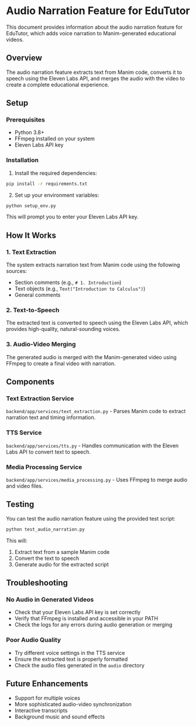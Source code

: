# Audio Narration Feature for EduTutor

This document provides information about the audio narration feature for EduTutor, which adds voice narration to Manim-generated educational videos.

## Overview

The audio narration feature extracts text from Manim code, converts it to speech using the Eleven Labs API, and merges the audio with the video to create a complete educational experience.

## Setup

### Prerequisites

- Python 3.8+
- FFmpeg installed on your system
- Eleven Labs API key

### Installation

1. Install the required dependencies:

```bash
pip install -r requirements.txt
```

2. Set up your environment variables:

```bash
python setup_env.py
```

This will prompt you to enter your Eleven Labs API key.

## How It Works

### 1. Text Extraction

The system extracts narration text from Manim code using the following sources:

- Section comments (e.g., `# 1. Introduction`)
- Text objects (e.g., `Text("Introduction to Calculus")`)
- General comments

### 2. Text-to-Speech

The extracted text is converted to speech using the Eleven Labs API, which provides high-quality, natural-sounding voices.

### 3. Audio-Video Merging

The generated audio is merged with the Manim-generated video using FFmpeg to create a final video with narration.

## Components

### Text Extraction Service

`backend/app/services/text_extraction.py` - Parses Manim code to extract narration text and timing information.

### TTS Service

`backend/app/services/tts.py` - Handles communication with the Eleven Labs API to convert text to speech.

### Media Processing Service

`backend/app/services/media_processing.py` - Uses FFmpeg to merge audio and video files.

## Testing

You can test the audio narration feature using the provided test script:

```bash
python test_audio_narration.py
```

This will:
1. Extract text from a sample Manim code
2. Convert the text to speech
3. Generate audio for the extracted script

## Troubleshooting

### No Audio in Generated Videos

- Check that your Eleven Labs API key is set correctly
- Verify that FFmpeg is installed and accessible in your PATH
- Check the logs for any errors during audio generation or merging

### Poor Audio Quality

- Try different voice settings in the TTS service
- Ensure the extracted text is properly formatted
- Check the audio files generated in the `audio` directory

## Future Enhancements

- Support for multiple voices
- More sophisticated audio-video synchronization
- Interactive transcripts
- Background music and sound effects 